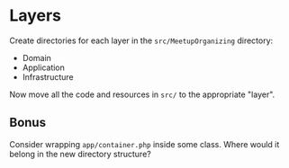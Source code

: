 # Layers

Create directories for each layer in the `src/MeetupOrganizing` directory:

- Domain
- Application
- Infrastructure

Now move all the code and resources in `src/` to the appropriate "layer".

## Bonus

Consider wrapping `app/container.php` inside some class. Where would it belong in the new directory structure?
